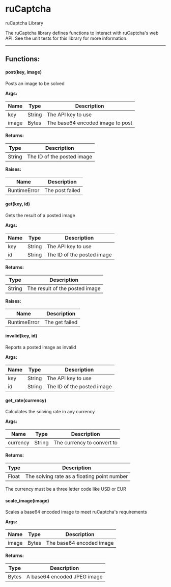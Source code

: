 ruCaptcha
=========

ruCaptcha Library

The ruCaptcha library defines functions to interact with ruCaptcha's web API.
See the unit tests for this library for more information.

- - - - - - - - - - - - - - - - - - - - - - - - - - - - - - - - - - - - - - - -

**Functions:**
--------------

#### post(key, image)

Posts an image to be solved

**Args:**

| Name  |  Type  |           Description            |
|-------|--------|----------------------------------|
| key   | String | The API key to use               |
| image | Bytes  | The base64 encoded image to post |

**Returns:**

|  Type  |        Description        |
|--------|---------------------------|
| String |The ID of the posted image |

**Raises:**

|     Name     |   Description   |
|--------------|-----------------|
| RuntimeError | The post failed |

#### get(key, id)

Gets the result of a posted image

**Args:**

| Name |  Type  |        Description         |
|------|--------|----------------------------|
| key  | String | The API key to use         |
| id   | String | The ID of the posted image |

**Returns:**

|  Type  |          Description           |
|--------|--------------------------------|
| String | The result of the posted image |

**Raises:**

|     Name     |  Description   |
|--------------|----------------|
| RuntimeError | The get failed |

#### invalid(key, id)

Reports a posted image as invalid

**Args:**

| Name |  Type  |        Description         |
|------|--------|----------------------------|
| key  | String | The API key to use         |
| id   | String | The ID of the posted image |

#### get_rate(currency)

Calculates the solving rate in any currency

**Args:**

|   Name   |  Type  |        Description         |
|----------|--------|----------------------------|
| currency | String | The currency to convert to |

**Returns:**

| Type  |                 Description                 |
|-------|---------------------------------------------|
| Float | The solving rate as a floating point number |

The currency must be a three letter code like USD or EUR

#### scale_image(image)

Scales a base64 encoded image to meet ruCaptcha's requirements

**Args:**

| Name  | Type  |       Description        |
|-------|-------|--------------------------|
| image | Bytes | The base64 encoded image |

**Returns:**

| Type  |         Description         |
|-------|-----------------------------|
| Bytes | A base64 encoded JPEG image |
